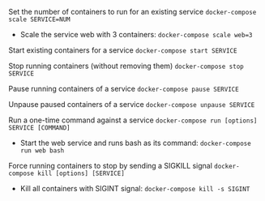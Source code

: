Set the number of containers to run for an existing service
`docker-compose scale SERVICE=NUM`

  * Scale the service web with 3 containers: `docker-compose scale web=3`

Start existing containers for a service
`docker-compose start SERVICE`

Stop running containers (without removing them)
`docker-compose stop SERVICE`

Pause running containers of a service
`docker-compose pause SERVICE`

Unpause paused containers of a service
`docker-compose unpause SERVICE`

Run a one-time command against a service
`docker-compose run [options] SERVICE [COMMAND]`

  * Start the web service and runs bash as its command: `docker-compose run web bash`

Force running containers to stop by sending a SIGKILL signal
`docker-compose kill [options] [SERVICE]`

  * Kill all containers with SIGINT signal: `docker-compose kill -s SIGINT`
